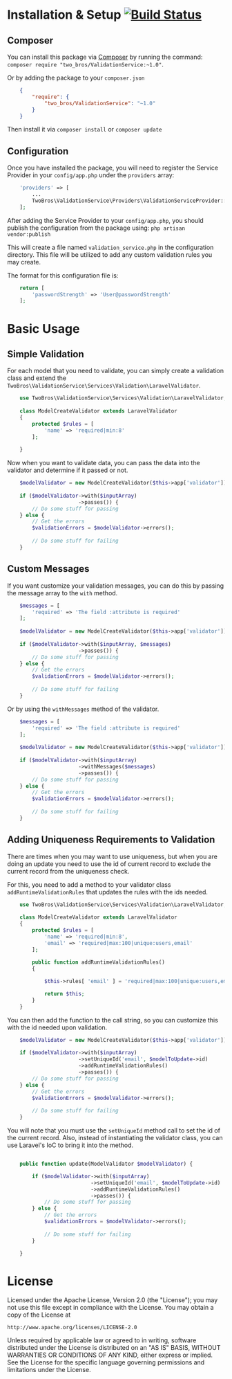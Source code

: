 # Installation & Setup [![Build Status](https://travis-ci.org/2brosdevelopment/validation-service.svg?branch=develop)](https://travis-ci.org/2brosdevelopment/validation-service)

## Composer
You can install this package via <a href="http://getcomposer.org">Composer</a> by running the command: `composer require "two_bros/ValidationService:~1.0"`.

Or by adding the package to your `composer.json`
```json
    {
        "require": {
            "two_bros/ValidationService": "~1.0"
        }
    }
```
Then install it via `composer install` or `composer update`

## Configuration
Once you have installed the package, you will need to register the Service Provider in your `config/app.php` under the `providers` array:
```php
    'providers' => [
        ...
        TwoBros\ValidationService\Providers\ValidationServiceProvider::class,
    ];
```
After adding the Service Provider to your `config/app.php`, you should publish the configuration from the package using: `php artisan vendor:publish`

This will create a file named `validation_service.php` in the configuration directory. This file will be utilized to add any custom validation rules you may create.

The format for this configuration file is:
```php
    return [
        'passwordStrength' => 'User@passwordStrength'
    ];
```
# Basic Usage

## Simple Validation

For each model that you need to validate, you can simply create a validation class and extend the `TwoBros\ValidationService\Services\Validation\LaravelValidator`.

```php
    use TwoBros\ValidationService\Services\Validation\LaravelValidator;
    
    class ModelCreateValidator extends LaravelValidator
    {
        protected $rules = [
            'name' => 'required|min:8'
        ];
        
    }
```

Now when you want to validate data, you can pass the data into the validator and determine if it passed or not.

```php
    $modelValidator = new ModelCreateValidator($this->app['validator']);
    
    if ($modelValidator->with($inputArray)
                       ->passes()) {
        // Do some stuff for passing
    } else {
        // Get the errors
        $validationErrors = $modelValidator->errors();
        
        // Do some stuff for failing
    }
```

## Custom Messages

If you want customize your validation messages, you can do this by passing the message array to the `with` method.

```php
    $messages = [
        'required' => 'The field :attribute is required'
    ];
    
    $modelValidator = new ModelCreateValidator($this->app['validator']);
    
    if ($modelValidator->with($inputArray, $messages)
                       ->passes()) {
        // Do some stuff for passing
    } else {
        // Get the errors
        $validationErrors = $modelValidator->errors();
        
        // Do some stuff for failing
    }            
```

Or by using the `withMessages` method of the validator.

```php
    $messages = [
        'required' => 'The field :attribute is required'
    ];
    
    $modelValidator = new ModelCreateValidator($this->app['validator']);
    
    if ($modelValidator->with($inputArray)
                       ->withMessages($messages)
                       ->passes()) {
        // Do some stuff for passing
    } else {
        // Get the errors
        $validationErrors = $modelValidator->errors();
        
        // Do some stuff for failing
    }
```

## Adding Uniqueness Requirements to Validation
There are times when you may want to use uniqueness, but when you are doing an update you need to use the id of current record to exclude the current record from the uniqueness check.

For this, you need to add a method to your validator class `addRuntimeValidationRules` that updates the rules with the ids needed.

```php
    use TwoBros\ValidationService\Services\Validation\LaravelValidator;
    
    class ModelCreateValidator extends LaravelValidator
    {
        protected $rules = [
            'name' => 'required|min:8',
            'email' => 'required|max:100|unique:users,email'
        ];
        
        public function addRuntimeValidationRules()
        {

            $this->rules[ 'email' ] = 'required|max:100|unique:users,email,' . $this->uniqueIds[ 'email' ];

            return $this;
        }
    }
```

You can then add the function to the call string, so you can customize this with the id needed upon validation.

```php
    $modelValidator = new ModelCreateValidator($this->app['validator']);
    
    if ($modelValidator->with($inputArray)
                       ->setUniqueId('email', $modelToUpdate->id)
                       ->addRuntimeValidationRules()
                       ->passes()) {
        // Do some stuff for passing
    } else {
        // Get the errors
        $validationErrors = $modelValidator->errors();
        
        // Do some stuff for failing
    }
```

You will note that you must use the `setUniqueId` method call to set the id of the current record. Also, instead of instantiating the validator class, you can use Laravel's IoC to bring it into the method.

```php

    public function update(ModelValidator $modelValidator) {

        if ($modelValidator->with($inputArray)
                           ->setUniqueId('email', $modelToUpdate->id)
                           ->addRuntimeValidationRules()
                           ->passes()) {
            // Do some stuff for passing
        } else {
            // Get the errors
            $validationErrors = $modelValidator->errors();
            
            // Do some stuff for failing
        }

    }
```

# License

Licensed under the Apache License, Version 2.0 (the "License");
you may not use this file except in compliance with the License.
You may obtain a copy of the License at

    http://www.apache.org/licenses/LICENSE-2.0

Unless required by applicable law or agreed to in writing, software
distributed under the License is distributed on an "AS IS" BASIS,
WITHOUT WARRANTIES OR CONDITIONS OF ANY KIND, either express or implied.
See the License for the specific language governing permissions and
limitations under the License.